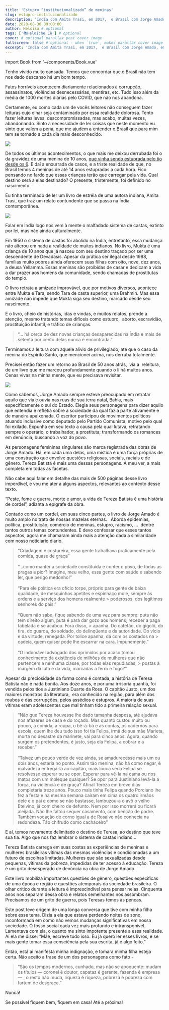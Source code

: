 ```yaml
---
title: 'Estupro “institucionalizado” de meninas'
slug: estupro-institucionalizado
description: 'Índia com Amita Trasi, em 2017,  e Brasil com Jorge Amado, em 1972 '
date: 2020-08-30 09:00:00
author: Heloisa # optional
tags: ['📚Heloiche Lê'] # optional
cover: # optional parallax post cover image
fullscreen: false # optional - when `true`, makes parallax cover image take up full viewport height
excerpt: 'Índia com Amita Trasi, em 2017,  e Brasil com Jorge Amado, em 1972 ' # optional
---
```


import Book from '~/components/Book.vue'

Tenho vivido muito cansada. Temos que concordar que o Brasil não tem nos dado descanso há um bom tempo.

Fatos horríveis acontecem diariamente relacionados à corrupção, assassinatos, violências desnecessárias, mentiras, etc. Tudo isso além da média de 1000 mortes diárias pelo COVID, que não nos abandona.

Certamente, eu como cada um de vocês leitores não conseguem fazer leituras cujo olhar seja contaminado por essa realidade dolorosa. Tento fazer leituras leves, descompromissadas, mas acabo, muitas vezes, abandonando. Sinto a necessidade de ler coisas que neste momento eu sinto que valem a pena, que me ajudem a entender o Brasil que para mim tem se tornado a cada dia mais desconhecido.

![](./imgs/estupro.jpg)

De todos os últimos acontecimentos, o que mais me deixou derrubada foi o da gravidez de uma menina de 10 anos, [que vinha sendo estuprada pelo tio desde os 6](https://www1.folha.uol.com.br/cotidiano/2020/08/justica-autoriza-aborto-em-menina-de-10-anos-gravida-apos-estupro-no-espirito-santo.shtml). E daí a enxurrada de casos, e a triste realidade de que, no Brasil temos 4 meninas de até 14 anos estupradas a cada hora. Fico pensando no fardo que essas crianças terão que carregar pela vida. Qual destino será a elas destinado? O presente, tristemente, foi definido no nascimento.

Eu tinha terminado de ler um livro de estréia de uma autora indiana, Amita Trasi, que traz um relato contundente que se passa na Índia contemporânea.

<book title="Todas as cores do céu" author="Amita Trasi" link="https://amzn.to/2YJmAC4">
<a target="_blank"  href="https://www.amazon.com.br/gp/product/8595084076/ref=as_li_tl?ie=UTF8&camp=1789&creative=9325&creativeASIN=8595084076&linkCode=as2&tag=heloiche0f-20&linkId=650a89f134054a2d9cb435812e1b082d"><img border="0" src="//ws-na.amazon-adsystem.com/widgets/q?_encoding=UTF8&MarketPlace=BR&ASIN=8595084076&ServiceVersion=20070822&ID=AsinImage&WS=1&Format=_SL250_&tag=heloiche0f-20" ></a>
</book>

Falar em Índia logo nos vem à mente o malfadado sistema de castas, extinto por lei, mas não ainda culturalmente.

Em 1950 o sistema de castas foi abolido na Índia, entretanto, essa mudança não alterou em nada a realidade de muitos indianos. No livro, Mukta é uma criança de 10 anos que já nasceu com seu destino traçado por ser uma descendente de Devadasis. Apesar da prática ser ilegal desde 1988, famílias muito pobres ainda oferecem suas filhas com oito, nove, dez anos, a deusa Yellamma. Essas meninas são proibidas de casar e dedicam a vida a dar prazer aos homens da comunidade, sendo chamadas de prostitutas do templo.

O livro retrata a amizade improvável, que por motivos diversos, acontece  entre Mukta e Tara, sendo Tara de casta superior, uma Brahmin. Mas essa amizade não impede que Mukta siga seu destino, marcado desde seu nascimento.

E o livro, cheio de histórias, idas e vindas, e muitos relatos, prende a atenção, mesmo tratando temas difíceis como estupro,  aborto, escravidão, prostituição infantil, e tráfico de crianças.

> “… há cerca de dez novas crianças desaparecidas na Índia e mais de setenta por cento delas nunca é encontrada.”

Terminamos a leitura com aquele alívio de privilegiado, até que o caso da menina do Espírito Santo, que mencionei acima, nos derruba totalmente.

Precisei então fazer um retorno ao Brasil de 50 anos atrás,  via a  releitura, de um livro que me marcou profundamente quando o li há muitos anos. Cenas vivas na minha mente, que eu precisava revisitar.

<book title="Tereza Batista cansada de guerra" author="Jorge Amado" link="https://amzn.to/2EFnngB">
<a target="_blank"  href="https://www.amazon.com.br/gp/product/B00B0XJAES/ref=as_li_tl?ie=UTF8&camp=1789&creative=9325&creativeASIN=B00B0XJAES&linkCode=as2&tag=heloiche0f-20&linkId=a72a334e4a28a04cebd8b18884e0361f"><img border="0" src="//ws-na.amazon-adsystem.com/widgets/q?_encoding=UTF8&MarketPlace=BR&ASIN=B00B0XJAES&ServiceVersion=20070822&ID=AsinImage&WS=1&Format=_SL250_&tag=heloiche0f-20" ></a>
</book>

Como sabemos, Jorge Amado sempre esteve preocupado em retratar aquilo que via e ouvia nas ruas de sua terra natal, Bahia, mais especificamente o sul do Estado. Elegia seus personagens para dizer aquilo que entendia e refletia sobre a sociedade da qual fazia parte ativamente e de maneira apaixonada. O escritor participou de movimentos políticos atuando inclusive como deputado pelo Partido Comunista, motivo pelo qual foi exilado. Expunha em seu texto a causa pela qual lutava, retratando sempre o operário, o trabalhador, a prostituta; transformando os romances em denúncia, buscando a voz do povo.

As personagens femininas singulares são marca registrada das obras de Jorge Amado. Há, em cada uma delas, uma mística e uma força próprias de uma construção que envolve questões religiosas, sociais, raciais e de gênero. Tereza Batista é mais uma dessas personagens. A meu ver, a mais completa em todas as facetas.

Não cabe aqui falar em detalhe das mais de 500 páginas desse livro imperdível, e vou me ater a alguns aspectos, relevantes ao contexto desse texto.

“Peste, fome e guerra, morte e amor, a vida de Tereza Batista é uma história de cordel”, adianta a epígrafe da obra.

Contado como um cordel, em suas cinco partes, o livro de Jorge Amado é muito amplo no trato de nossas mazelas eternas.   Aborda epidemias, política, prostituição, comércio de meninas, estupro, racismo, …  dentre tantos outros temas contundentes. E devo confessar que esses tantos aspectos, agora me chamaram ainda mais a atenção dada a similaridade com nosso noticiario diario.

> “Criadagem e costureira, essa gente trabalhava praticamente pela comida, quase de graça”
> <br><br>
> “...como manter a sociedade constituída e conter o povo, de todas as pragas a pior? Imagine, meu velho, essa gente com saúde e sabendo ler, que perigo medonho!”
> <br><br>
> “Para ele política era ofício torpe, próprio para gente de baixa qualidade, de mesquinhos apetites e espinhaço mole, sempre às ordens e a serviço dos homens realmente > poderosos, dos legítimos senhores do país.”
> <br><br>
> “Quem não sabe, fique sabendo de uma vez para sempre: puta não tem direito algum, puta é para dar gozo aos homens, receber a paga tabelada e se acabou. Fora disso, > apanha. Do cafetão, do gigolô, do tira, do guarda, do soldado, do delinqüente e da autoridade. Do vício e da virtude, renegada. Por tolice apanha, dá com os costados na > cadeia, quem quiser pode lhe escarrar na cara. Impunemente.”
> <br><br>
> “O indomável advogado dos oprimidos por acaso tomou conhecimento da existência de milhões de mulheres que não pertencem a nenhuma classe, por todas elas repudiadas, > postas à margem da luta e da vida, marcadas a ferro e fogo?”

Apesar da preciosidade da forma como é contada, a história de Teresa Batista não é nada bonita. Aos doze anos, e por uma irrisória quantia, foi vendida pelos tios a Justiniano Duarte da Rosa. O capitão Justo, um dos maiores monstros da literatura,  era conhecido na região, para além dos roubos e das corrupções, pelos assédios e estupros. A maioria de suas vítimas eram adolescentes que mal tinham tido a primeira relação sexual.

> “Não que Tereza houvesse lhe dado tamanha despesa, até ajudava nos afazeres de casa e do roçado. Mas quanto custou muito ou pouco, a comida, a roupa, o bê-á-bá e as contas, os cadernos para escola, quem lhe deu tudo isso foi tia Felipa, irmã de sua mãe Marieta, morta no desastre da marinete, vai para cinco anos. Agora, quando surgem os pretendentes, é justo, seja ela Felipa, a cobrar e a receber.”
> <br><br>
> “Talvez um pouco verde de vez ainda, se amadurecesse mais um ou dois anos, estaria no ponto. Assim tão menina, não há como negar, é malvadeza entregá-la ao capitão, mais louca seria Felipa se resolvesse esperar ou se opor. Esperar para vê-la na cama ou nos matos com um moleque qualquer? Se opor para Justiniano levá-la a força, na violência e de graça? Afinal Tereza em breve dias completaria treze anos. Pouco mais tinha Felipa quando Porciano lhe fez a festa e na mesma semana caíram em cima os quatro irmãos dele e o pai e como se não bastasse, lambuzou-a o avô o velho Etelvino, já com cheiro de defunto. Nem por isso morrerá ou ficará aleijada. Não lhe faltou sequer casamento, com benção de padre. Também vocação de corno igual a de Rosalvo não conhecia na redondeza. Tão chifrudo como cachaceiro”

E aí, temos novamente delimitado o destino de Teresa, ao destino que teve sua tia. Algo que nos faz lembrar o sistema de castas indiano...

Tereza Batista carrega em suas costas as experiências de meninas e mulheres brasileiras vítimas das mesmas violências e condicionadas a um futuro de escolhas limitadas. Mulheres que são sexualizadas desde pequenas, vítimas da pobreza, impedidas de ter acesso à educação. Tereza é um grito desesperado de denúncia na obra de Jorge Amado.

Este livro mobiliza importantes questões de gênero, questões específicas de uma época e região e questões atemporais da sociedade brasileira. O olhar crítico durante a leitura é imprescindível para pensar nelas. Cinquenta anos nos separam dessa obra e relatos semelhantes nos assombram. Precisamos de um grito de guerra, pois Teresas temos às pencas.

Este post teve origem de uma longa conversa que tive com minha filha sobre esse tema. Dizia a ela que estava perdendo noites de sono, inconformada em como não vemos mudanças significativas em nossa sociedade. O fosso social cada vez mais profundo e intransponível. Lamentava com ela, o quanto me sinto impotente presente a essa realidade. Aí ela me disse: “Mãe, escreve tudo isso. Eu já quero ler esses livros, e se mais gente tomar essa consciência pela sua escrita, já é algo feito.”

Então, está ai manifesta minha indignação, e tomara minha filha esteja certa. Não aceito a frase de um dos personagens como fato -

> “São os tempos modernos, cunhado, mas não se apoquente: mudam os títulos — coronel é doutor, capataz é gerente, fazenda é empresa — , o resto não muda, riqueza é riqueza, pobreza é pobreza com fartum de desgraça.”

Nunca!

Se possível fiquem bem, fiquem em casa! Até a próxima!
